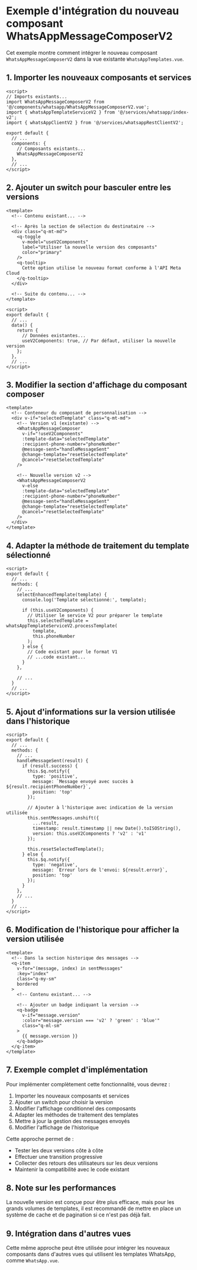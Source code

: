 # Exemple d'intégration du nouveau composant WhatsAppMessageComposerV2

Cet exemple montre comment intégrer le nouveau composant `WhatsAppMessageComposerV2` dans la vue existante `WhatsAppTemplates.vue`.

## 1. Importer les nouveaux composants et services

```vue
<script>
// Imports existants...
import WhatsAppMessageComposerV2 from '@/components/whatsapp/WhatsAppMessageComposerV2.vue';
import { whatsAppTemplateServiceV2 } from '@/services/whatsapp/index-v2';
import { whatsAppClientV2 } from '@/services/whatsappRestClientV2';

export default {
  // ...
  components: {
    // Composants existants...
    WhatsAppMessageComposerV2
  },
  // ...
</script>
```

## 2. Ajouter un switch pour basculer entre les versions

```vue
<template>
  <!-- Contenu existant... -->
  
  <!-- Après la section de sélection du destinataire -->
  <div class="q-mt-md">
    <q-toggle
      v-model="useV2Components"
      label="Utiliser la nouvelle version des composants"
      color="primary"
    />
    <q-tooltip>
      Cette option utilise le nouveau format conforme à l'API Meta Cloud
    </q-tooltip>
  </div>
  
  <!-- Suite du contenu... -->
</template>

<script>
export default {
  // ...
  data() {
    return {
      // Données existantes...
      useV2Components: true, // Par défaut, utiliser la nouvelle version
    };
  },
  // ...
</script>
```

## 3. Modifier la section d'affichage du composant composer

```vue
<template>
  <!-- Conteneur du composant de personnalisation -->
  <div v-if="selectedTemplate" class="q-mt-md">
    <!-- Version v1 (existante) -->
    <WhatsAppMessageComposer
      v-if="!useV2Components"
      :template-data="selectedTemplate"
      :recipient-phone-number="phoneNumber"
      @message-sent="handleMessageSent"
      @change-template="resetSelectedTemplate"
      @cancel="resetSelectedTemplate"
    />
    
    <!-- Nouvelle version v2 -->
    <WhatsAppMessageComposerV2
      v-else
      :template-data="selectedTemplate"
      :recipient-phone-number="phoneNumber"
      @message-sent="handleMessageSent"
      @change-template="resetSelectedTemplate"
      @cancel="resetSelectedTemplate"
    />
  </div>
</template>
```

## 4. Adapter la méthode de traitement du template sélectionné

```vue
<script>
export default {
  // ...
  methods: {
    // ...
    selectEnhancedTemplate(template) {
      console.log('Template sélectionné:', template);
      
      if (this.useV2Components) {
        // Utiliser le service V2 pour préparer le template
        this.selectedTemplate = whatsAppTemplateServiceV2.processTemplate(
          template,
          this.phoneNumber
        );
      } else {
        // Code existant pour le format V1
        // ...code existant...
      }
    },
    
    // ...
  }
  // ...
</script>
```

## 5. Ajout d'informations sur la version utilisée dans l'historique

```vue
<script>
export default {
  // ...
  methods: {
    // ...
    handleMessageSent(result) {
      if (result.success) {
        this.$q.notify({
          type: 'positive',
          message: `Message envoyé avec succès à ${result.recipientPhoneNumber}`,
          position: 'top'
        });
        
        // Ajouter à l'historique avec indication de la version utilisée
        this.sentMessages.unshift({
          ...result,
          timestamp: result.timestamp || new Date().toISOString(),
          version: this.useV2Components ? 'v2' : 'v1'
        });
        
        this.resetSelectedTemplate();
      } else {
        this.$q.notify({
          type: 'negative',
          message: `Erreur lors de l'envoi: ${result.error}`,
          position: 'top'
        });
      }
    },
    // ...
  }
  // ...
</script>
```

## 6. Modification de l'historique pour afficher la version utilisée

```vue
<template>
  <!-- Dans la section historique des messages -->
  <q-item
    v-for="(message, index) in sentMessages"
    :key="index"
    class="q-my-sm"
    bordered
  >
    <!-- Contenu existant... -->
    
    <!-- Ajouter un badge indiquant la version -->
    <q-badge
      v-if="message.version"
      :color="message.version === 'v2' ? 'green' : 'blue'"
      class="q-ml-sm"
    >
      {{ message.version }}
    </q-badge>
  </q-item>
</template>
```

## 7. Exemple complet d'implémentation

Pour implémenter complètement cette fonctionnalité, vous devrez :

1. Importer les nouveaux composants et services
2. Ajouter un switch pour choisir la version
3. Modifier l'affichage conditionnel des composants
4. Adapter les méthodes de traitement des templates
5. Mettre à jour la gestion des messages envoyés
6. Modifier l'affichage de l'historique

Cette approche permet de :
- Tester les deux versions côte à côte
- Effectuer une transition progressive
- Collecter des retours des utilisateurs sur les deux versions
- Maintenir la compatibilité avec le code existant

## 8. Note sur les performances

La nouvelle version est conçue pour être plus efficace, mais pour les grands volumes de templates, il est recommandé de mettre en place un système de cache et de pagination si ce n'est pas déjà fait.

## 9. Intégration dans d'autres vues

Cette même approche peut être utilisée pour intégrer les nouveaux composants dans d'autres vues qui utilisent les templates WhatsApp, comme `WhatsApp.vue`.